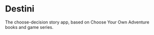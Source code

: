 # Destini

The choose-decision story app, based on Choose Your Own Adventure books and game series.
